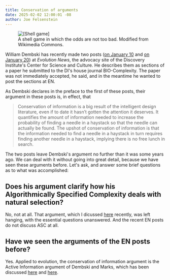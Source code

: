 ```yaml
---
title: Conservation of arguments
date: 2025-02-02 12:00:01 -08
author: Joe Felsenstein
---
```


<figure><img src="" alt="[Shell game]" /><figcaption>A shell game in which 
the odds are not too bad.  Modified from Wikimedia Commons.</figcaption></figure>

William Dembski has recently made two posts ([on January 10](https://evolutionnews.org/2025/01/the-displacement-fallacy-evolutions-shell-game/) and [on January 20](https://evolutionnews.org/2025/01/conservation-of-information-the-history-of-an-idea/)) at
_Evolution News_, the advocacy site of the Discovery Institute's Center for 
Science and Culture.  He describes them as sections of a paper he 
submitted to the DI's house journal BIO-Complexity.  The paper was not 
immediately accepted, he said, and in the meantime he wanted to post the
sections at EN.

As Dembski declares in the preface to the first of these posts, their argument in these posts is, in effect, that

> Conservation of information is a big result of the intelligent design literature, even if to date it hasn’t gotten the attention it deserves. It quantifies the amount of information needed to increase the probability of finding a needle in a haystack so that the needle can actually be found. The upshot of conservation of information is that the information needed to find a needle in a haystack in turn requires finding another needle in a haystack, implying there is no free lunch in search.

The two posts leave Dembski's argument no further than it was 
some years ago.  We can deal with it without going into great detail, 
because we have seen these arguments before.  Let's ask, and answer some brief questions as to what 
was accomplished:

<!--more-->

## Does his argument clarify how his Algorithmically Specified Complexity deals with natural selection? ##

No, not at all.  That argument, which I dicussed [here]() recently, was left hanging, with 
the essential questions unanswered.  And the recent EN posts do not discuss ASC at all.

## Have we seen the arguments of the EN posts before? ##

Yes.  Applied to evolution, the conservation of information argument is 
the Active Information argument of Dembski and Marks, which has been 
discussed [here](https://www.evoinfo.org/papers/2009_ConservationOfInformationInSearch.pdf) and [here]().

